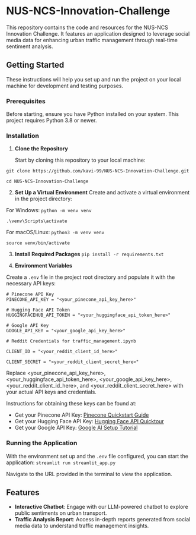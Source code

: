 # NUS-NCS-Innovation-Challenge

This repository contains the code and resources for the NUS-NCS Innovation Challenge. It features an application designed to leverage social media data for enhancing urban traffic management through real-time sentiment analysis.

## Getting Started

These instructions will help you set up and run the project on your local machine for development and testing purposes.

### Prerequisites

Before starting, ensure you have Python installed on your system. This project requires Python 3.8 or newer.

### Installation

1. **Clone the Repository**

   Start by cloning this repository to your local machine:

`git clone https://github.com/kavi-99/NUS-NCS-Innovation-Challenge.git`

`cd NUS-NCS-Innovation-Challenge`

2. **Set Up a Virtual Environment**
Create and activate a virtual environment in the project directory:

For Windows:
`python -m venv venv`

`.\venv\Scripts\activate`

For macOS/Linux:
`python3 -m venv venv`

`source venv/bin/activate`

3. **Install Required Packages**
`pip install -r requirements.txt`

4. **Environment Variables**

Create a `.env` file in the project root directory and populate it with the necessary API keys:
```
# Pinecone API Key
PINECONE_API_KEY = "<your_pinecone_api_key_here>"

# Hugging Face API Token
HUGGINGFACEHUB_API_TOKEN = "<your_huggingface_api_token_here>"

# Google API Key
GOOGLE_API_KEY = "<your_google_api_key_here>"

# Reddit Credentials for traffic_management.ipynb

CLIENT_ID = "<your_reddit_client_id_here>"

CLIENT_SECRET = "<your_reddit_client_secret_here>"
```
Replace <your_pinecone_api_key_here>, <your_huggingface_api_token_here>, <your_google_api_key_here>, <your_reddit_client_id_here>, and <your_reddit_client_secret_here> with your actual API keys and credentials. 

Instructions for obtaining these keys can be found at:
- Get your Pinecone API Key: [Pinecone Quickstart Guide](https://docs.pinecone.io/guides/getting-started/quickstart)
- Get your Hugging Face API Key: [Hugging Face API Quicktour](https://huggingface.co/docs/api-inference/en/quicktour)
- Get your Google API Key: [Google AI Setup Tutorial](https://ai.google.dev/tutorials/setup)

### Running the Application

With the environment set up and the `.env` file configured, you can start the application:
`streamlit run streamlit_app.py`

Navigate to the URL provided in the terminal to view the application.

## Features

- **Interactive Chatbot**: Engage with our LLM-powered chatbot to explore public sentiments on urban transport.
- **Traffic Analysis Report**: Access in-depth reports generated from social media data to understand traffic management insights.

